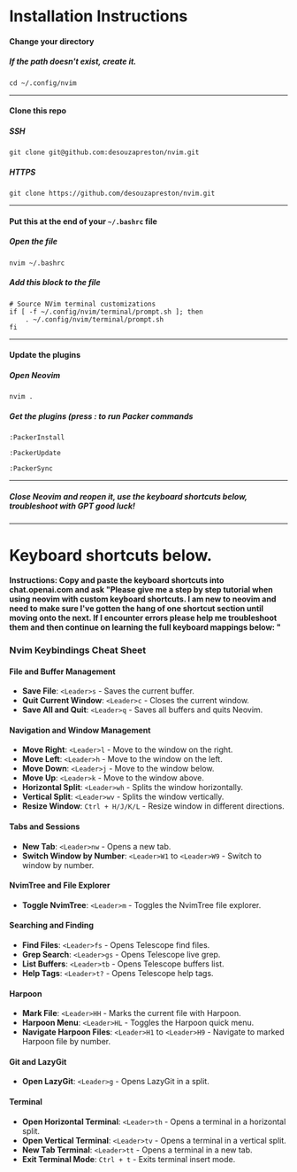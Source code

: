 # Installation Instructions

#### Change your directory
##### If the path doesn't exist, create it.
```
cd ~/.config/nvim
```
***

#### Clone this repo
##### SSH
```
git clone git@github.com:desouzapreston/nvim.git
```
##### HTTPS
```
git clone https://github.com/desouzapreston/nvim.git
```
***

#### Put this at the end of your `~/.bashrc` file
##### Open the file
```
nvim ~/.bashrc
```
##### Add this block to the file
```
# Source NVim terminal customizations
if [ -f ~/.config/nvim/terminal/prompt.sh ]; then
    . ~/.config/nvim/terminal/prompt.sh
fi
```
***

#### Update the plugins
##### Open Neovim
```
nvim .
```
##### Get the plugins (press : to run Packer commands
```
:PackerInstall
```
```
:PackerUpdate
```
```
:PackerSync
```
***

##### Close Neovim and reopen it, use the keyboard shortcuts below, troubleshoot with GPT good luck!
***

# Keyboard shortcuts below.

#### Instructions: Copy and paste the keyboard shortcuts into chat.openai.com and ask "Please give me a step by step tutorial when using neovim with custom keyboard shortcuts. I am new to neovim and need to make sure I've gotten the hang of one shortcut section until moving onto the next. If I encounter errors please help me troubleshoot them and then continue on learning the full keyboard mappings below: "

### Nvim Keybindings Cheat Sheet

#### File and Buffer Management
- **Save File**: `<Leader>s` - Saves the current buffer.
- **Quit Current Window**: `<Leader>c` - Closes the current window.
- **Save All and Quit**: `<Leader>q` - Saves all buffers and quits Neovim.

#### Navigation and Window Management
- **Move Right**: `<Leader>l` - Move to the window on the right.
- **Move Left**: `<Leader>h` - Move to the window on the left.
- **Move Down**: `<Leader>j` - Move to the window below.
- **Move Up**: `<Leader>k` - Move to the window above.
- **Horizontal Split**: `<Leader>wh` - Splits the window horizontally.
- **Vertical Split**: `<Leader>wv` - Splits the window vertically.
- **Resize Window**: `Ctrl + H/J/K/L` - Resize window in different directions.

#### Tabs and Sessions
- **New Tab**: `<Leader>nw` - Opens a new tab.
- **Switch Window by Number**: `<Leader>W1` to `<Leader>W9` - Switch to window by number.

#### NvimTree and File Explorer
- **Toggle NvimTree**: `<Leader>m` - Toggles the NvimTree file explorer.

#### Searching and Finding
- **Find Files**: `<Leader>fs` - Opens Telescope find files.
- **Grep Search**: `<Leader>gs` - Opens Telescope live grep.
- **List Buffers**: `<Leader>tb` - Opens Telescope buffers list.
- **Help Tags**: `<Leader>t?` - Opens Telescope help tags.

#### Harpoon
- **Mark File**: `<Leader>HH` - Marks the current file with Harpoon.
- **Harpoon Menu**: `<Leader>HL` - Toggles the Harpoon quick menu.
- **Navigate Harpoon Files**: `<Leader>H1` to `<Leader>H9` - Navigate to marked Harpoon file by number.

#### Git and LazyGit
- **Open LazyGit**: `<Leader>g` - Opens LazyGit in a split.

#### Terminal
- **Open Horizontal Terminal**: `<Leader>th` - Opens a terminal in a horizontal split.
- **Open Vertical Terminal**: `<Leader>tv` - Opens a terminal in a vertical split.
- **New Tab Terminal**: `<Leader>tt` - Opens a terminal in a new tab.
- **Exit Terminal Mode**: `Ctrl + t` - Exits terminal insert mode.

